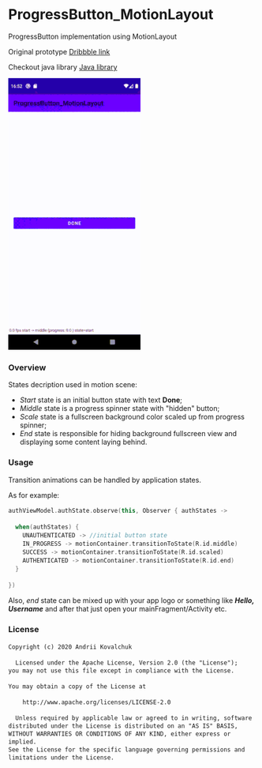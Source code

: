 # ProgressButton_MotionLayout

ProgressButton implementation using MotionLayout

Original prototype [Dribbble link](https://dribbble.com/shots/1945593-Login-Home-Screen)

Checkout java library [Java library](https://github.com/muramrr/ProgressButton)

![](https://github.com/muramrr/ProgressButton_MotionLayout/blob/master/untitled1.gif)

### Overview

States decription used in motion scene:

* *Start* state is an initial button state with text **Done**;
* *Middle* state is a progress spinner state with "hidden" button;
* *Scale* state is a fullscreen background color scaled up from progress spinner;
* *End* state is responsible for hiding background fullscreen view and displaying some content laying behind.

### Usage

Transition animations can be handled by application states. 

As for example:

```kotlin
authViewModel.authState.observe(this, Observer { authStates ->

  when(authStates) {
    UNAUTHENTICATED -> //initial button state
    IN_PROGRESS -> motionContainer.transitionToState(R.id.middle)
    SUCCESS -> motionContainer.transitionToState(R.id.scaled)
    AUTHENTICATED -> motionContainer.transitionToState(R.id.end)
  }

})
```

Also, *end* state can be mixed up with your app logo or something like ***Hello, Username*** and after that just open your mainFragment/Activity etc.

### License

```License
Copyright (c) 2020 Andrii Kovalchuk

  Licensed under the Apache License, Version 2.0 (the "License");
you may not use this file except in compliance with the License.

You may obtain a copy of the License at

    http://www.apache.org/licenses/LICENSE-2.0

  Unless required by applicable law or agreed to in writing, software
distributed under the License is distributed on an "AS IS" BASIS,
WITHOUT WARRANTIES OR CONDITIONS OF ANY KIND, either express or implied.
See the License for the specific language governing permissions and 
limitations under the License.
```
